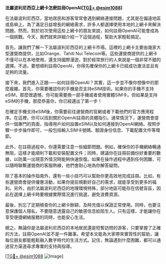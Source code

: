 **法屬波利尼西亞上網卡怎麽註冊OpenAI[[TG💪+ @esim1088](https://t.me/s/esim1088)]**

在法屬波利尼西亞，當地居民和游客常常會遇到網絡連接問題，尤其是在偏遠地區或島嶼上。為了滿足日益增長的網絡需求，許多人都選擇使用本地的上網卡來解決問題。然而，對於初次使用這些上網卡的朋友來說，如何註冊OpenAI可能會成為一個挑戰。今天，我們就來詳細介紹一下這個過程，幫助大家輕鬆搞定。

首先，讓我們了解一下法屬波利尼西亞的上網卡市場。這裡的上網卡主要由幾家大型運營商提供，比如Orange、Tahiti Nui Telecom等。這些運營商提供的上網卡不僅可以在本地使用，還支持國際漫遊，對於經常旅行的人來說是一個非常不錯的選擇。不過，要想順利註冊OpenAI，你得先確保你的上網卡已經成功激活並且有足夠的流量。

接下來，我們進入正題——如何註冊OpenAI？其實，這一步並不像你想像中的那麼複雜。首先，你需要確認你的手機是否支持eSIM技術。如果你的手機不支持eSIM，那麼很遺憾，你可能需要換一部手機或者使用實體SIM卡。但如果是支持eSIM的手機，那麼恭喜你，你已經邁出了第一步！

在確定手機支持eSIM後，你需要前往運營商的官網或者下載他們的官方應用程序。在這裡，你可以找到關於OpenAI註冊的具體指引。通常情況下，運營商會提供一個專門的頁面，指導用戶如何設置eSIM以及如何連接到OpenAI網絡。按照步驟一步步操作即可，一般包括輸入SIM卡號碼、驗證身份信息、下載配置文件等環節。

此外，在註冊過程中，你還需要注意一些細節問題。例如，確保你的手機網絡暢通無阻，這樣才能順利下載和安裝配置文件；同時，建議你在註冊前備份好重要的數據，以防萬一出現意外情況時能夠快速恢復。如果在操作過程中遇到任何困難，可以隨時聯繫運營商的客服熱線，他們會耐心地為你解答疑問。

除了基本的操作指南外，還有一些小技巧可以幫助你更高效地完成註冊。比如，有些運營商會提供優惠活動，如果你提前規劃好自己的需求，就能享受到更多的福利。另外，由於法屬波利尼西亞的地理環境特殊，部分地區可能存在信號盲區，因此在選擇上網卡時要根據實際情況進行挑選，避免浪費資源。

最後，別忘了定期檢查你的上網卡餘額，及時充值以保證正常使用。同時，也要注意保護個人隱私，不要隨意透露自己的敏感信息給陌生人。只有這樣，才能讓你在享受便捷網絡服務的同時，也能安心生活。

總之，無論你是法屬波利尼西亞的本地居民還是短暫訪問的游客，只要掌握了正確的方法，註冊OpenAI並不是一件難事。希望本文能為大家帶來實質性的幫助，讓每位朋友都能輕鬆融入數字時代的生活方式。記住，無論遇到什麼困難，都可以通過官方渠道尋求專業的支持與指導。

[[TG💪+ @esim1088](https://t.me/s/esim1088) ![Image](https://i.postimg.cc/4NQfJmqS/Snipaste-2025-05-13-00-14-12.png)]